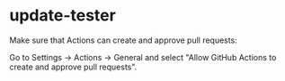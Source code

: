 # update-tester

Make sure that Actions can create and approve pull requests:

Go to Settings -> Actions -> General and select "Allow GitHub Actions to create and approve pull requests".

